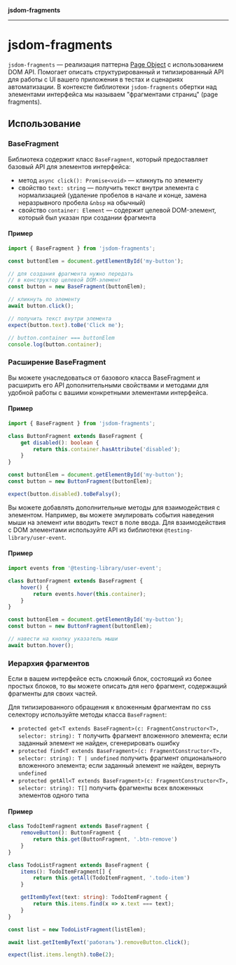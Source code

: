 **jsdom-fragments**

***

# jsdom-fragments

`jsdom-fragments` — реализация паттерна [Page Object](https://ru.wikipedia.org/wiki/PageObject) с использованием DOM API. Помогает описать структурированный и типизированный API для работы с UI вашего приложения в тестах и сценариях автоматизации. В контексте библиотеки `jsdom-fragments` обертки над элементами интерфейса мы называем "фрагментами страниц" (page fragments).

## Использование

### BaseFragment

Библиотека содержит класс `BaseFragment`, который предоставляет базовый API для элементов интерфейса:

- метод `async click(): Promise<void>` — кликнуть по элементу
- свойство `text: string` — получить текст внутри элемента с нормализацией (удаление пробелов в начале и конце, замена неразрывного пробела `&nbsp` на обычный)
- свойство `container: Element` — содержит целевой DOM-элемент, который был указан при создании фрагмента

#### Пример

```ts
import { BaseFragment } from 'jsdom-fragments';

const buttonElem = document.getElementById('my-button');

// для создания фрагмента нужно передать
// в конструктор целевой DOM-элемент
const button = new BaseFragment(buttonElem);

// кликнуть по элементу
await button.click();

// получить текст внутри элемента
expect(button.text).toBe('Click me');

// button.container === buttonElem
console.log(button.container);
```

### Расширение BaseFragment

Вы можете унаследоваться от базового класса BaseFragment и расширить его API дополнительными свойствами и методами для удобной работы с вашими конкретными элементами интерфейса.

#### Пример

```ts
import { BaseFragment } from 'jsdom-fragments';

class ButtonFragment extends BaseFragment {
    get disabled(): boolean {
        return this.container.hasAttribute('disabled');
    }
}

const buttonElem = document.getElementById('my-button');
const button = new ButtonFragment(buttonElem);

expect(button.disabled).toBeFalsy();
```

Вы можете добавлять дополнительные методы для взаимодействия с элементом. Например, вы можете эмулировать события наведения мыши на элемент или вводить текст в поле ввода. Для взаимодействия с DOM элементами используйте API из библиотеки `@testing-library/user-event`.

#### Пример

```ts
import events from '@testing-library/user-event';

class ButtonFragment extends BaseFragment {
    hover() {
        return events.hover(this.container);
    }
}

const buttonElem = document.getElementById('my-button');
const button = new ButtonFragment(buttonElem);

// навести на кнопку указатель мыши
await button.hover();
```

### Иерархия фрагментов

Если в вашем интерфейсе есть сложный блок, состоящий из более простых блоков, то вы можете описать для него фрагмент, содержащий фрагменты для своих частей.

Для типизированного обращения к вложенным фрагментам по css селектору используйте методы класса `BaseFragment`:
- `protected get<T extends BaseFragment>(c: FragmentConstructor<T>, selector: string): T`
   получить фрагмент вложенного элемента; если заданный элемент не найден, сгенерировать ошибку
- `protected find<T extends BaseFragment>(c: FragmentConstructor<T>, selector: string): T | undefined`
   получить фрагмент опционального вложенного элемента; если заданный элемент не найден, вернуть `undefined`
- `protected getAll<T extends BaseFragment>(c: FragmentConstructor<T>, selector: string): T[]`
   получить фрагменты всех вложенных элементов одного типа

#### Пример

``` ts
class TodoItemFragment extends BaseFragment {
    removeButton(): ButtonFragment {
        return this.get(ButtonFragment, '.btn-remove')
    }
}

class TodoListFragment extends BaseFragment {
    items(): TodoItemFragment[] {
        return this.getAll(TodoItemFragment, '.todo-item')
    }

    getItemByText(text: string): TodoItemFragment {
        return this.items.find(x => x.text === text);
    }
}

const list = new TodoListFragment(listElem);

await list.getItemByText('работать').removeButton.click();

expect(list.items.length).toBe(2);
```
